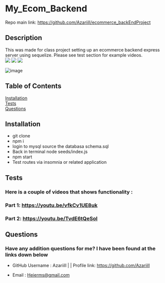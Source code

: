# My_Ecom_Backend 
 Repo main link: https://github.com/Azariill/ecommerce_backEndProject
 
  ## Description
  This was made for class project setting up an ecommerce backend express server using sequelize. Please see test section for example videos.<br>
  <img src="https://img.shields.io/badge/Express.js-000000?style=for-the-badge&logo=express&logoColor=white" />
  <img src= "https://img.shields.io/badge/mysql-%2300f.svg?style=for-the-badge&logo=mysql&logoColor=white" />
  <img src="https://img.shields.io/badge/Sequelize-52B0E7?style=for-the-badge&logo=Sequelize&logoColor=white"/>
  
  ![image](https://user-images.githubusercontent.com/99227667/175445732-69f3f3cf-4a0f-40aa-aad5-dbe6a7c95e2b.png)


  ## Table of Contents
  [Installation](#installation)<br>
  [Tests](#tests)<br>
  [Questions](#questions)<br>


## Installation
  * git clone<br>
  * npm i<br>
  * login to mysql source the databasa schema.sql<br>
  * Back in terminal node seeds/index.js<br>
  * npm start<br>
  * Test routes via insomnia or related application<br>
    
## Tests
  ### Here is a couple of videos that shows functionality :
  ### Part 1: https://youtu.be/vfkCv1UE8uk<br>
  ### Part 2: https://youtu.be/TvdE6tQeSoI
  
## Questions
  
### Have any addition questions for me? I have been found at the links down below<br>
  
- GitHub Username : Azariill | | Profile link: https://github.com/Azariill<br>
  
- Email : Heierms@gmail.com
